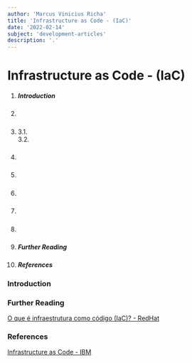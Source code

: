 ```yaml
---
author: 'Marcus Vinicius Richa'
title: 'Infrastructure as Code - (IaC)'
date: '2022-02-14'
subject: 'development-articles'
description: '.'
---
```


# Infrastructure as Code - (IaC)

1. ##### Introduction  
2. ##### 
3. #####  
	3.1.	
	3.2.
4. ##### 
5. ##### 
6. ##### 
7. ##### 
8. ##### 
9. ##### Further Reading
10. ##### References

### Introduction















### Further Reading


[O que é infraestrutura como código (IaC)? - RedHat](https://www.redhat.com/pt-br/topics/automation/what-is-infrastructure-as-code-iac)


### References


[ Infrastructure as Code  - IBM](https://www.ibm.com/cloud/learn/infrastructure-as-code)

